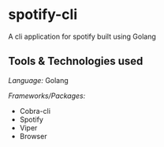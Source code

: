 # spotify-cli
A cli application for spotify built using Golang

## Tools & Technologies used
*Language:* Golang  

*Frameworks/Packages:*
* Cobra-cli
* Spotify
* Viper
* Browser

